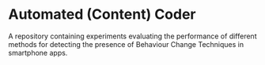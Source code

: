 # Automated (Content) Coder
A repository containing experiments evaluating the performance of different methods for detecting the presence of Behaviour Change Techniques in smartphone apps.
